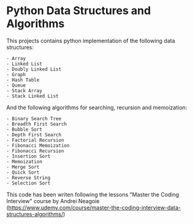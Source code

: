 # Python Data Structures and Algorithms

This projects contains python implementation of the following data structures:

    - Array
    - Linked List
    - Doubly Linked List
    - Graph
    - Hash Table
    - Queue
    - Stack Array
    - Stack Linked List
    

And the following algorithms for searching, recursion and memoization:

    - Binary Search Tree
    - Breadth First Search
    - Bubble Sort
    - Depth First Search
    - Factorial Recursion
    - Fibonacci Memoization
    - Fibonacci Recursion
    - Insertion Sort
    - Memoization
    - Merge Sort
    - Quick Sort
    - Reverse String
    - Selection Sort
    
    
This code has been writen following the lessons "Master the Coding Interview" course by Andrei Neagoie 
(https://www.udemy.com/course/master-the-coding-interview-data-structures-algorithms/)
